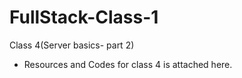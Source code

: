 # FullStack-Class-1
Class 4(Server basics- part 2)

* Resources and Codes for class 4 is attached here.
